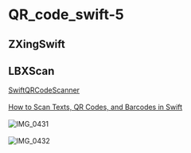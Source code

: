 # QR_code_swift-5
## ZXingSwift
## LBXScan
[SwiftQRCodeScanner](https://github.com/vinodiOS/SwiftQRCodeScanner?tab=readme-ov-file) <br><br>
[How to Scan Texts, QR Codes, and Barcodes in Swift](https://holyswift.app/best-way-to-scan-texts-qr-codes-and-barcodes-in-swift/) <br><br>
![IMG_0431](https://github.com/Experimenters1/QR_code_swift-5/assets/64000769/e890cad4-477b-4673-8a78-e1ea50226ab5)<br><br>
![IMG_0432](https://github.com/Experimenters1/QR_code_swift-5/assets/64000769/e9b18c70-a6fb-49f4-af32-aaadceaf7637)<br><br>

